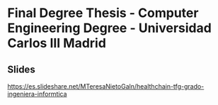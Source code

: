 # Final Degree Thesis - Computer Engineering Degree - Universidad Carlos III Madrid #

## Slides ##
https://es.slideshare.net/MTeresaNietoGaln/healthchain-tfg-grado-ingeniera-informtica
